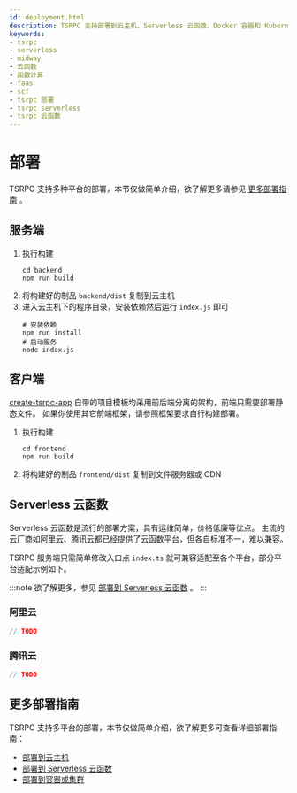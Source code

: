 ```yaml
---
id: deployment.html
description: TSRPC 支持部署到云主机、Serverless 云函数、Docker 容器和 Kubernetes 集群等多种平台。针对不同云函数平台的标准差异，TSRPC提供了简单快速的兼容适配方案。
keywords:
- tsrpc
- serverless
- midway
- 云函数
- 函数计算
- faas
- scf
- tsrpc 部署
- tsrpc serverless
- tsrpc 云函数
---
```


# 部署

TSRPC 支持多种平台的部署，本节仅做简单介绍，欲了解更多请参见 [更多部署指南](#更多部署指南) 。

## 服务端

1. 执行构建
    ```shell
    cd backend
    npm run build
    ```
2. 将构建好的制品 `backend/dist` 复制到云主机
3. 进入云主机下的程序目录，安装依赖然后运行 `index.js` 即可
    ```shell
    # 安装依赖
    npm run install
    # 启动服务
    node index.js
    ```

## 客户端

[create-tsrpc-app](create-tsrpc-app.html) 自带的项目模板均采用前后端分离的架构，前端只需要部署静态文件。
如果你使用其它前端框架，请参照框架要求自行构建部署。

1. 执行构建
    ```shell
    cd frontend
    npm run build
    ```
2. 将构建好的制品 `frontend/dist` 复制到文件服务器或 CDN

## Serverless 云函数

Serverless 云函数是流行的部署方案，具有运维简单，价格低廉等优点。
主流的云厂商如阿里云、腾讯云都已经提供了云函数平台，但各自标准不一，难以兼容。

TSRPC 服务端只需简单修改入口点 `index.ts` 就可兼容适配至各个平台，部分平台适配示例如下。

:::note
欲了解更多，参见 [部署到 Serverless 云函数](../server/deployment/serverless.html) 。
:::

### 阿里云
```ts title="backend/src/index.ts"
// TODO
```

### 腾讯云
```ts title="backend/src/index.ts"
// TODO
```

## 更多部署指南

TSRPC 支持多平台的部署，本节仅做简单介绍，欲了解更多可查看详细部署指南：
- [部署到云主机](../server/deployment/host.html)
- [部署到 Serverless 云函数](../server/deployment/serverless.html)
- [部署到容器或集群](../server/deployment/container.html)

